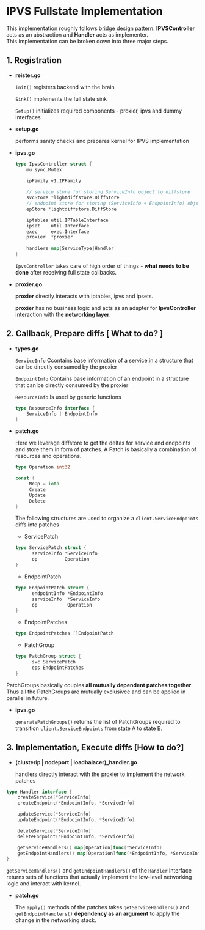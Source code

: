 # IPVS Fullstate Implementation
This implementation roughly follows [bridge design pattern](https://en.wikipedia.org/wiki/Bridge_pattern).  **IPVSController** acts as an abstraction and **Handler** acts as implementer.  
This implementation can be broken down into three major steps.

## 1. Registration
- **reister.go**

  ```init()``` registers backend with the brain

  ```Sink()``` implements the full state sink

  ```Setup()``` initializes required components - proxier, ipvs and dummy interfaces

- **setup.go**

  performs sanity checks and prepares kernel for IPVS implementation

- **ipvs.go**
  ```go
  type IpvsController struct {
      mu sync.Mutex
  
      ipFamily v1.IPFamily
      
      // service store for storing ServiceInfo object to diffstore
      svcStore *lightdiffstore.DiffStore
      // endpoint store for storing (ServiceInfo + EndpointInfo) object to diffstore
      epStore *lightdiffstore.DiffStore
  
      iptables util.IPTableInterface
      ipset    util.Interface
      exec     exec.Interface
      proxier  *proxier
    
      handlers map[ServiceType]Handler
  }
  ```
  ```IpvsController``` takes care of high order of things - **what needs to be done** after receiving full state callbacks.

- **proxier.go**
  
  **proxier** directly interacts with iptables, ipvs and ipsets.
  
  **proxier** has no business logic and acts as an adapter for **IpvsController** interaction with the **networking layer**.

  
  


## 2. Callback, Prepare diffs [ What to do? ]
- **types.go**

  ```ServiceInfo``` Ccontains base information of a service in a structure that can be directly consumed by the proxier
  
  ```EndpointInfo``` Contains base information of an endpoint in a structure that can be directly consumed by the proxier

  ```ResourceInfo``` Is used by generic functions 
  ```go
  type ResourceInfo interface {
      ServiceInfo | EndpointInfo
  }
  ```

- **patch.go**

  Here we leverage diffstore to get the deltas for service and endpoints and store them in form of patches. A Patch is basically a combination of resources and operations.
   ```go
  type Operation int32
  
  const (
        NoOp = iota
        Create
        Update
        Delete
  )
  ```
  The following  structures are used to organize a ```client.ServiceEndpoints``` diffs into patches
  - ServicePatch
  ```go
  type ServicePatch struct {
        serviceInfo *ServiceInfo    
        op          Operation
  }
  ```
  - EndpointPatch
  ```go
  type EndpointPatch struct {
        endpointInfo *EndpointInfo
        serviceInfo  *ServiceInfo
        op           Operation
  }
  ```
  - EndpointPatches
  ```go
  type EndpointPatches []EndpointPatch
  ```
  - PatchGroup
  ```go
  type PatchGroup struct {
        svc ServicePatch
        eps EndpointPatches
  }
  ```

PatchGroups basically couples **all mutually dependent patches together**. Thus all the PatchGroups are mutually exclusivce and can be applied in parallel in future.
- **ipvs.go**

  ```generatePatchGroups()``` returns the list of PatchGroups required to transition ```client.ServiceEndpoints``` from state A to state B.

## 3. Implementation, Execute diffs [How to do?]
- **(clusterip | nodeport | loadbalacer)_handler.go**

  handlers directly interact with the proxier to implement the network patches
```go
type Handler interface {
	createService(*ServiceInfo)
	createEndpoint(*EndpointInfo, *ServiceInfo)

	updateService(*ServiceInfo)
	updateEndpoint(*EndpointInfo, *ServiceInfo)

	deleteService(*ServiceInfo)
	deleteEndpoint(*EndpointInfo, *ServiceInfo)

	getServiceHandlers() map[Operation]func(*ServiceInfo)
	getEndpointHandlers() map[Operation]func(*EndpointInfo, *ServiceInfo)
}
```

  ```getServiceHandlers()``` and ```getEndpointHandlers()``` of the ```Handler``` interface returns sets of functions that actually implement the low-level networking logic and interact with kernel.

- **patch.go**

  The ```apply()``` methods of the patches takes ```getServiceHandlers()``` and ```getEndpointHandlers()``` **dependency as an argument** to apply the change in the networking stack.

